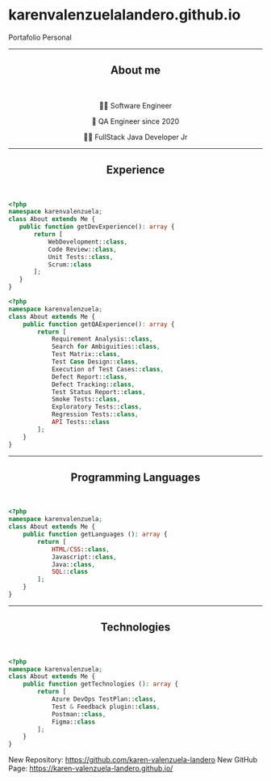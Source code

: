 # karenvalenzuelalandero.github.io
Portafolio Personal



---

<div align="center">
 <h2>About me</h2>
 <br>
 <p>👩‍💻 Software Engineer </p>
 <p>🌟 QA Engineer since 2020</p>
 <p>✍🏼 FullStack Java Developer Jr </p>
</div>

---
<div align="center">
  <h2>Experience</h2>
  <br>
</div>

 ```php
<?php
namespace karenvalenzuela;
class About extends Me {
    public function getDevExperience(): array {
        return [
            WebDevelopment::class,
            Code Review::class,
            Unit Tests::class,
            Scrum::class
        ];
    }
}
```

```php
<?php
namespace karenvalenzuela;
class About extends Me {
    public function getQAExperience(): array {
        return [
            Requirement Analysis::class,
            Search for Ambiguities::class,
            Test Matrix::class,
            Test Case Design::class,
            Execution of Test Cases::class,
            Defect Report::class,
            Defect Tracking::class,
            Test Status Report::class,
            Smoke Tests::class,
            Exploratory Tests::class,
            Regression Tests::class,
            API Tests::class
        ];
    }
}
```

---
<div align="center">
 <h2>Programming Languages </h2>
 <br>
</div>
 
```php
<?php
namespace karenvalenzuela;
class About extends Me {
    public function getLanguages (): array {
        return [            
            HTML/CSS::class,
            Javascript::class,
            Java::class,
            SQL::class
        ];
    }
}
```
            
---
<div align="center">
 <h2>Technologies </h2>
 <br>
</div>
 
```php
<?php
namespace karenvalenzuela;
class About extends Me {
    public function getTechnologies (): array {
        return [            
            Azure DevOps TestPlan::class,
            Test & Feedback plugin::class,
            Postman::class,
            Figma::class
        ];
    }
}
```

New Repository: https://github.com/karen-valenzuela-landero
New GitHub Page: https://karen-valenzuela-landero.github.io/
